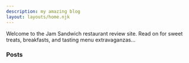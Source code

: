 ```yaml
---
description: my amazing blog
layout: layouts/home.njk
---
```


Welcome to the Jam Sandwich restaurant review site. Read on for sweet treats, breakfasts, and tasting menu extravaganzas...

### Posts
